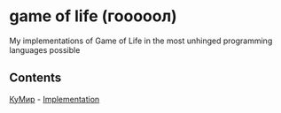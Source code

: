 # game of life (гооооол)
My implementations of Game of Life in the most unhinged programming languages possible

## Contents
[КуМир](https://ru.wikipedia.org/wiki/%D0%9A%D1%83%D0%9C%D0%B8%D1%80) - [Implementation](https://github.com/moontr3/gol/blob/main/kumir)